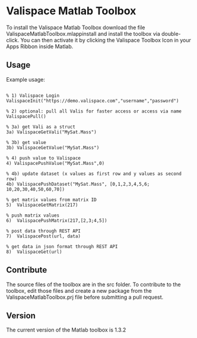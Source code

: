 # Valispace Matlab Toolbox

To install the Valispace Matlab Toolbox download the file ValispaceMatlabToolbox.mlappinstall and install the toolbox via double-click. You can then activate it by clicking the Valispace Toolbox Icon in your Apps Ribbon inside Matlab.

## Usage

Example usage:

```

% 1) Valispace Login
ValispaceInit("https://demo.valispace.com","username","password")

% 2) optional: pull all Valis for faster access or access via name
ValispacePull()

% 3a) get Vali as a struct
3a) ValispaceGetVali("MySat.Mass")

% 3b) get value
3b) ValispaceGetValue("MySat.Mass")

% 4) push value to Valispace
4) ValispacePushValue("MySat.Mass",0)

% 4b) update dataset (x values as first row and y values as second row)
4b) ValispacePushDataset("MySat.Mass", [0,1,2,3,4,5,6; 10,20,30,40,50,60,70])

% get matrix values from matrix ID
5)  ValispaceGetMatrix(217)

% push matrix values
6)  ValispacePushMatrix(217,[2,3;4,5])

% post data through REST API
7)  ValispacePost(url, data)

% get data in json format through REST API
8)  ValispaceGet(url)                       

```

## Contribute

The source files of the toolbox are in the src folder. To contribute to the toolbox, edit those files and create a new package from the ValispaceMatlabToolbox.prj file before submitting a pull request.

## Version

The current version of the Matlab toolbox is 1.3.2